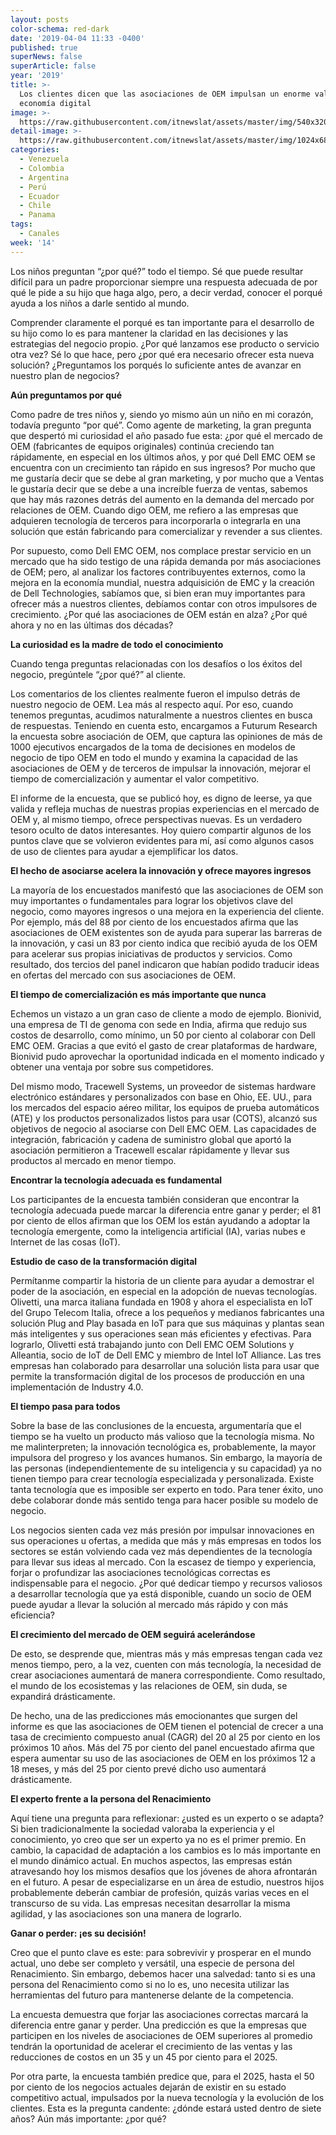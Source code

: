 ```yaml
---
layout: posts
color-schema: red-dark
date: '2019-04-04 11:33 -0400'
published: true
superNews: false
superArticle: false
year: '2019'
title: >-
  Los clientes dicen que las asociaciones de OEM impulsan un enorme valor en la
  economía digital
image: >-
  https://raw.githubusercontent.com/itnewslat/assets/master/img/540x320/DellEMC-Imagen-p.jpg
detail-image: >-
  https://raw.githubusercontent.com/itnewslat/assets/master/img/1024x680/DellEMC-Imagen-g.jpg
categories:
  - Venezuela
  - Colombia
  - Argentina
  - Perú
  - Ecuador
  - Chile
  - Panama
tags:
  - Canales
week: '14'
---
```


Los niños preguntan “¿por qué?” todo el tiempo. Sé que puede resultar difícil para un padre proporcionar siempre una respuesta adecuada de por qué le pide a su hijo que haga algo, pero, a decir verdad, conocer el porqué ayuda a los niños a darle sentido al mundo.

Comprender claramente el porqué es tan importante para el desarrollo de su hijo como lo es para mantener la claridad en las decisiones y las estrategias del negocio propio. ¿Por qué lanzamos ese producto o servicio otra vez? Sé lo que hace, pero ¿por qué era necesario ofrecer esta nueva solución? ¿Preguntamos los porqués lo suficiente antes de avanzar en nuestro plan de negocios?

**Aún preguntamos por qué**

Como padre de tres niños y, siendo yo mismo aún un niño en mi corazón, todavía pregunto “por qué”. Como agente de marketing, la gran pregunta que despertó mi curiosidad el año pasado fue esta: ¿por qué el mercado de OEM (fabricantes de equipos originales) continúa creciendo tan rápidamente, en especial en los últimos años, y por qué Dell EMC OEM se encuentra con un crecimiento tan rápido en sus ingresos? Por mucho que me gustaría decir que se debe al gran marketing, y por mucho que a Ventas le gustaría decir que se debe a una increíble fuerza de ventas, sabemos que hay más razones detrás del aumento en la demanda del mercado por relaciones de OEM. Cuando digo OEM, me refiero a las empresas que adquieren tecnología de terceros para incorporarla o integrarla en una solución que están fabricando para comercializar y revender a sus clientes. 

Por supuesto, como Dell EMC OEM, nos complace prestar servicio en un mercado que ha sido testigo de una rápida demanda por más asociaciones de OEM; pero, al analizar los factores contribuyentes externos, como la mejora en la economía mundial, nuestra adquisición de EMC y la creación de Dell Technologies, sabíamos que, si bien eran muy importantes para ofrecer más a nuestros clientes, debíamos contar con otros impulsores de crecimiento. ¿Por qué las asociaciones de OEM están en alza? ¿Por qué ahora y no en las últimas dos décadas?

**La curiosidad es la madre de todo el conocimiento**

Cuando tenga preguntas relacionadas con los desafíos o los éxitos del negocio, pregúntele “¿por qué?” al cliente.

Los comentarios de los clientes realmente fueron el impulso detrás de nuestro negocio de OEM. Lea más al respecto aquí. Por eso, cuando tenemos preguntas, acudimos naturalmente a nuestros clientes en busca de respuestas. Teniendo en cuenta esto, encargamos a Futurum Research la encuesta sobre asociación de OEM, que captura las opiniones de más de 1000 ejecutivos encargados de la toma de decisiones en modelos de negocio de tipo OEM en todo el mundo y examina la capacidad de las asociaciones de OEM y de terceros de impulsar la innovación, mejorar el tiempo de comercialización y aumentar el valor competitivo.

El informe de la encuesta, que se publicó hoy, es digno de leerse, ya que valida y refleja muchas de nuestras propias experiencias en el mercado de OEM y, al mismo tiempo, ofrece perspectivas nuevas. Es un verdadero tesoro oculto de datos interesantes. Hoy quiero compartir algunos de los puntos clave que se volvieron evidentes para mí, así como algunos casos de uso de clientes para ayudar a ejemplificar los datos. 

**El hecho de asociarse acelera la innovación y ofrece mayores ingresos**

La mayoría de los encuestados manifestó que las asociaciones de OEM son muy importantes o fundamentales para lograr los objetivos clave del negocio, como mayores ingresos o una mejora en la experiencia del cliente. Por ejemplo, más del 88 por ciento de los encuestados afirma que las asociaciones de OEM existentes son de ayuda para superar las barreras de la innovación, y casi un 83 por ciento indica que recibió ayuda de los OEM para acelerar sus propias iniciativas de productos y servicios. Como resultado, dos tercios del panel indicaron que habían podido traducir ideas en ofertas del mercado con sus asociaciones de OEM.

**El tiempo de comercialización es más importante que nunca**

Echemos un vistazo a un gran caso de cliente a modo de ejemplo. Bionivid, una empresa de TI de genoma con sede en India, afirma que redujo sus costos de desarrollo, como mínimo, un 50 por ciento al colaborar con Dell EMC OEM. Gracias a que evitó el gasto de crear plataformas de hardware, Bionivid pudo aprovechar la oportunidad indicada en el momento indicado y obtener una ventaja por sobre sus competidores. 

Del mismo modo, Tracewell Systems, un proveedor de sistemas hardware electrónico estándares y personalizados con base en Ohio, EE. UU., para los mercados del espacio aéreo militar, los equipos de prueba automáticos (ATE) y los productos personalizados listos para usar (COTS), alcanzó sus objetivos de negocio al asociarse con Dell EMC OEM. Las capacidades de integración, fabricación y cadena de suministro global que aportó la asociación permitieron a Tracewell escalar rápidamente y llevar sus productos al mercado en menor tiempo.

**Encontrar la tecnología adecuada es fundamental**

Los participantes de la encuesta también consideran que encontrar la tecnología adecuada puede marcar la diferencia entre ganar y perder; el 81 por ciento de ellos afirman que los OEM los están ayudando a adoptar la tecnología emergente, como la inteligencia artificial (IA), varias nubes e Internet de las cosas (IoT). 

**Estudio de caso de la transformación digital**

Permítanme compartir la historia de un cliente para ayudar a demostrar el poder de la asociación, en especial en la adopción de nuevas tecnologías. Olivetti, una marca italiana fundada en 1908 y ahora el especialista en IoT del Grupo Telecom Italia, ofrece a los pequeños y medianos fabricantes una solución Plug and Play basada en IoT para que sus máquinas y plantas sean más inteligentes y sus operaciones sean más eficientes y efectivas. Para lograrlo, Olivetti está trabajando junto con Dell EMC OEM Solutions y Alleantia, socio de IoT de Dell EMC y miembro de Intel IoT Alliance. Las tres empresas han colaborado para desarrollar una solución lista para usar que permite la transformación digital de los procesos de producción en una implementación de Industry 4.0.

**El tiempo pasa para todos**

Sobre la base de las conclusiones de la encuesta, argumentaría que el tiempo se ha vuelto un producto más valioso que la tecnología misma. No me malinterpreten; la innovación tecnológica es, probablemente, la mayor impulsora del progreso y los avances humanos. Sin embargo, la mayoría de las personas (independientemente de su inteligencia y su capacidad) ya no tienen tiempo para crear tecnología especializada y personalizada. Existe tanta tecnología que es imposible ser experto en todo. Para tener éxito, uno debe colaborar donde más sentido tenga para hacer posible su modelo de negocio.

Los negocios sienten cada vez más presión por impulsar innovaciones en sus operaciones u ofertas, a medida que más y más empresas en todos los sectores se están volviendo cada vez más dependientes de la tecnología para llevar sus ideas al mercado. Con la escasez de tiempo y experiencia, forjar o profundizar las asociaciones tecnológicas correctas es indispensable para el negocio. ¿Por qué dedicar tiempo y recursos valiosos a desarrollar tecnología que ya está disponible, cuando un socio de OEM puede ayudar a llevar la solución al mercado más rápido y con más eficiencia?

**El crecimiento del mercado de OEM seguirá acelerándose**

De esto, se desprende que, mientras más y más empresas tengan cada vez menos tiempo, pero, a la vez, cuenten con más tecnología, la necesidad de crear asociaciones aumentará de manera correspondiente. Como resultado, el mundo de los ecosistemas y las relaciones de OEM, sin duda, se expandirá drásticamente. 

De hecho, una de las predicciones más emocionantes que surgen del informe es que las asociaciones de OEM tienen el potencial de crecer a una tasa de crecimiento compuesto anual (CAGR) del 20 al 25 por ciento en los próximos 10 años. Más del 75 por ciento del panel encuestado afirma que espera aumentar su uso de las asociaciones de OEM en los próximos 12 a 18 meses, y más del 25 por ciento prevé dicho uso aumentará drásticamente.

**El experto frente a la persona del Renacimiento**

Aquí tiene una pregunta para reflexionar: ¿usted es un experto o se adapta? Si bien tradicionalmente la sociedad valoraba la experiencia y el conocimiento, yo creo que ser un experto ya no es el primer premio. En cambio, la capacidad de adaptación a los cambios es lo más importante en el mundo dinámico actual. En muchos aspectos, las empresas están atravesando hoy los mismos desafíos que los jóvenes de ahora afrontarán en el futuro. A pesar de especializarse en un área de estudio, nuestros hijos probablemente deberán cambiar de profesión, quizás varias veces en el transcurso de su vida. Las empresas necesitan desarrollar la misma agilidad, y las asociaciones son una manera de lograrlo.

**Ganar o perder: ¡es su decisión!**

Creo que el punto clave es este: para sobrevivir y prosperar en el mundo actual, uno debe ser completo y versátil, una especie de persona del Renacimiento. Sin embargo, debemos hacer una salvedad: tanto si es una persona del Renacimiento como si no lo es, uno necesita utilizar las herramientas del futuro para mantenerse delante de la competencia. 

La encuesta demuestra que forjar las asociaciones correctas marcará la diferencia entre ganar y perder. Una predicción es que la empresas que participen en los niveles de asociaciones de OEM superiores al promedio tendrán la oportunidad de acelerar el crecimiento de las ventas y las reducciones de costos en un 35 y un 45 por ciento para el 2025. 

Por otra parte, la encuesta también predice que, para el 2025, hasta el 50 por ciento de los negocios actuales dejarán de existir en su estado competitivo actual, impulsados por la nueva tecnología y la evolución de los clientes. Esta es la pregunta candente: ¿dónde estará usted dentro de siete años? Aún más importante: ¿por qué? 